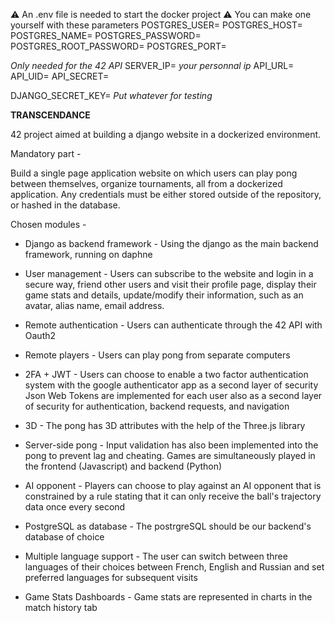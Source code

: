 ⚠️ An .env file is needed to start the docker project ⚠️
You can make one yourself with these parameters
POSTGRES_USER=
POSTGRES_HOST=
POSTGRES_NAME=
POSTGRES_PASSWORD=
POSTGRES_ROOT_PASSWORD=
POSTGRES_PORT=

*Only needed for the 42 API*
SERVER_IP= *your personnal ip*
API_URL=
API_UID=
API_SECRET=

DJANGO_SECRET_KEY= *Put whatever for testing*

**TRANSCENDANCE**

42 project aimed at building a django website in a dockerized environment.

Mandatory part -

Build a single page application website on which users can play pong between themselves, organize tournaments, all from a dockerized application.
Any credentials must be either stored outside of the repository, or hashed in the database.

Chosen modules -

- Django as backend framework -
Using the django as the main backend framework, running on daphne

- User management -
Users can subscribe to the website and login in a secure way,
friend other users and visit their profile page,
display their game stats and details,
update/modify their information, such as an avatar, alias name, email address.

- Remote authentication -
Users can authenticate through the 42 API with Oauth2

- Remote players -
Users can play pong from separate computers
  
- 2FA + JWT -
Users can choose to enable a two factor authentication system with the google authenticator app as a second layer of security
Json Web Tokens are implemented for each user also as a second layer of security for authentication, backend requests, and navigation

- 3D -
The pong has 3D attributes with the help of the Three.js library

- Server-side pong -
Input validation has also been implemented into the pong to prevent lag and cheating.
Games are simultaneously played in the frontend (Javascript) and backend (Python)

- AI opponent -
Players can choose to play against an AI opponent that is constrained by a rule stating that it can only receive the ball's trajectory data once every second

- PostgreSQL as database -
The postrgreSQL should be our backend's database of choice

- Multiple language support -
The user can switch between three languages of their choices between French, English and Russian and set preferred languages for subsequent visits

- Game Stats Dashboards -
Game stats are represented in charts in the match history tab
